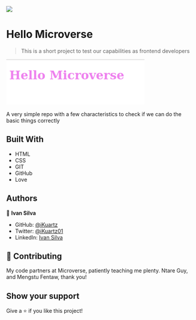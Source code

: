 ![](https://img.shields.io/badge/Microverse-blueviolet)

# Hello Microverse

> This is a short project to test our capabilities as frontend developers

![screenshot](./screenshot.png)

A very simple repo with a few characteristics to check if we can do the basic things correctly

## Built With

- HTML
- CSS
- GIT
- GitHub
- Love

## Authors

👤 **Ivan Silva**

- GitHub: [@iKuartz](https://github.com/iKuartz/)
- Twitter: [@iKuartz01](https://twitter.com/iKuartz01)
- LinkedIn: [Ivan Silva](https://www.linkedin.com/in/ivan-silva-a47058b3/)

## 🤝 Contributing

My code partners at Microverse, patiently teaching me plenty.
Ntare Guy, and Mengstu Fentaw, thank you!

## Show your support

Give a ⭐️ if you like this project!